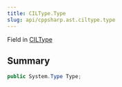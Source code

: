 ```yaml
---
title: CILType.Type
slug: api/cppsharp.ast.ciltype.type
---
```

Field in [CILType](/api/cppsharp/ast/ciltype)

## Summary



```csharp
public System.Type Type;
```

